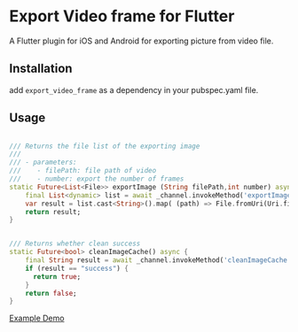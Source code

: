 # Export Video frame for Flutter

A Flutter plugin for iOS and Android for exporting picture from video file.

## Installation

add ```export_video_frame``` as a dependency in your pubspec.yaml file.

## Usage

```dart

/// Returns the file list of the exporting image
///
/// - parameters:
///    - filePath: file path of video
///    - number: export the number of frames
static Future<List<File>> exportImage (String filePath,int number) async {
    final List<dynamic> list = await _channel.invokeMethod('exportImage',[filePath,"$number"]);
    var result = list.cast<String>().map( (path) => File.fromUri(Uri.file(path))).toList();
    return result;
}

```

```dart

/// Returns whether clean success
static Future<bool> cleanImageCache() async {
    final String result = await _channel.invokeMethod('cleanImageCache');
    if (result == "success") {
      return true;
    }
    return false;
}

```

[Example Demo](https://pub.dev/packages/export_video_frame#-example-tab-)
